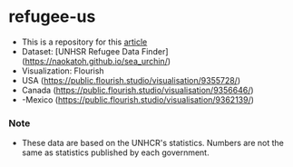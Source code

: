 # refugee-us

- This is a repository for this [article](https://naokatoh.github.io/refugee-us/) 
- Dataset: [UNHSR Refugee Data Finder] (https://naokatoh.github.io/sea_urchin/)
- Visualization: Flourish 
- USA (https://public.flourish.studio/visualisation/9355728/)
- Canada (https://public.flourish.studio/visualisation/9356646/)
- -Mexico (https://public.flourish.studio/visualisation/9362139/)

### Note
- These data are based on the UNHCR's statistics. Numbers are not the same as statistics published by each government. 

